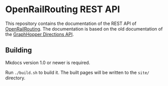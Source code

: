 # OpenRailRouting REST API

This repository contains the documentation of the REST API of [OpenRailRouting](https://github.com/geofabrik/OpenRailRouting). The documentation is based on the old documentation of the [GraphHopper Directions API](https://github.com/graphhopper/directions-api/tree/9c21bee498b01d68404e00072db2147abbbcfefa).

## Building

Mkdocs version 1.0 or newer is required.

Run `./build.sh` to build it. The built pages will be written to the `site/` directory.
